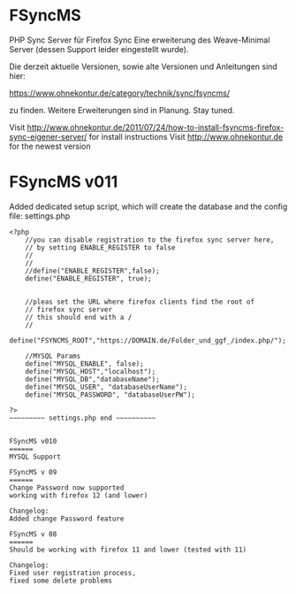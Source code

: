 FSyncMS
=======

PHP Sync Server für Firefox Sync
Eine erweiterung des Weave-Minimal Server (dessen Support leider eingestellt wurde).

Die derzeit aktuelle Versionen,
sowie alte Versionen und Anleitungen sind hier:

https://www.ohnekontur.de/category/technik/sync/fsyncms/

zu finden.
Weitere Erweiterungen sind in Planung.
Stay tuned.


Visit http://www.ohnekontur.de/2011/07/24/how-to-install-fsyncms-firefox-sync-eigener-server/ for install instructions
Visit http://www.ohnekontur.de for the newest version

FSyncMS v011
======
Added dedicated setup script, which will create the database and the config file: settings.php

~~~~~~~~~ settings.php start ~~~~~~~~~~~~~~
<?php
    //you can disable registration to the firefox sync server here,
    // by setting ENABLE_REGISTER to false
    //
    //
    //define("ENABLE_REGISTER",false);
    define("ENABLE_REGISTER", true);


    //pleas set the URL where firefox clients find the root of 
    // firefox sync server
    // this should end with a /
    //
    define("FSYNCMS_ROOT","https://DOMAIN.de/Folder_und_ggf_/index.php/");

    //MYSQL Params
    define("MYSQL_ENABLE", false);
    define("MYSQL_HOST","localhost");
    define("MYSQL_DB","databaseName");
    define("MYSQL_USER", "databaseUserName");
    define("MYSQL_PASSWORD", "databaseUserPW");

?>
~~~~~~~~~ settings.php end ~~~~~~~~~~


FSyncMS v010
======
MYSQL Support

FSyncMS v 09
======
Change Password now supported 
working with firefox 12 (and lower)

Changelog:
Added change Password feature

FSyncMS v 08
======
Should be working with firefox 11 and lower (tested with 11)

Changelog:
Fixed user registration process,
fixed some delete problems
